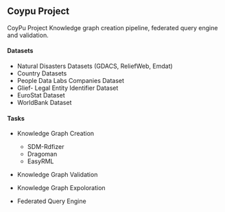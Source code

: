 ## Coypu Project 
CoyPu Project Knowledge graph creation pipeline, federated query engine and validation.


#### Datasets
* Natural Disasters Datasets (GDACS, ReliefWeb, Emdat)
* Country Datasets
* People Data Labs Companies Dataset
* Glief- Legal Entity Identifier Dataset
* EuroStat Dataset
* WorldBank Dataset

#### Tasks
* Knowledge Graph Creation
  - SDM-Rdfizer
  - Dragoman
  - EasyRML
  
* Knowledge Graph Validation
* Knowledge Graph Expoloration
* Federated Query Engine

